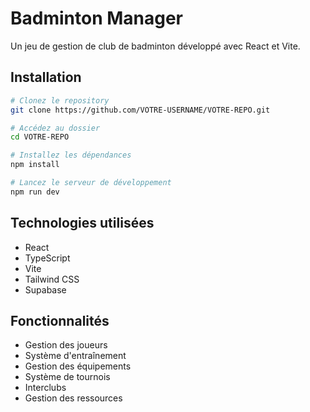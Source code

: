# Badminton Manager

Un jeu de gestion de club de badminton développé avec React et Vite.

## Installation

```bash
# Clonez le repository
git clone https://github.com/VOTRE-USERNAME/VOTRE-REPO.git

# Accédez au dossier
cd VOTRE-REPO

# Installez les dépendances
npm install

# Lancez le serveur de développement
npm run dev
```

## Technologies utilisées

- React
- TypeScript
- Vite
- Tailwind CSS
- Supabase

## Fonctionnalités

- Gestion des joueurs
- Système d'entraînement
- Gestion des équipements
- Système de tournois
- Interclubs
- Gestion des ressources